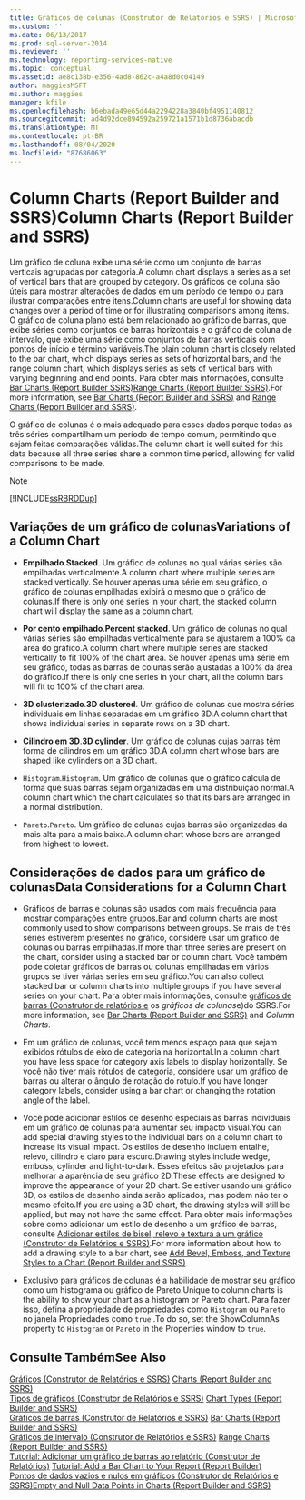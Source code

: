 ```yaml
---
title: Gráficos de colunas (Construtor de Relatórios e SSRS) | Microsoft Docs
ms.custom: ''
ms.date: 06/13/2017
ms.prod: sql-server-2014
ms.reviewer: ''
ms.technology: reporting-services-native
ms.topic: conceptual
ms.assetid: ae8c138b-e356-4ad8-862c-a4a8d0c04149
author: maggiesMSFT
ms.author: maggies
manager: kfile
ms.openlocfilehash: b6ebada49e65d44a2294228a3840bf4951140812
ms.sourcegitcommit: ad4d92dce894592a259721a1571b1d8736abacdb
ms.translationtype: MT
ms.contentlocale: pt-BR
ms.lasthandoff: 08/04/2020
ms.locfileid: "87686063"
---
```

# <a name="column-charts-report-builder-and-ssrs"></a><span data-ttu-id="c753e-102">Column Charts (Report Builder and SSRS)</span><span class="sxs-lookup"><span data-stu-id="c753e-102">Column Charts (Report Builder and SSRS)</span></span>
  <span data-ttu-id="c753e-103">Um gráfico de coluna exibe uma série como um conjunto de barras verticais agrupadas por categoria.</span><span class="sxs-lookup"><span data-stu-id="c753e-103">A column chart displays a series as a set of vertical bars that are grouped by category.</span></span> <span data-ttu-id="c753e-104">Os gráficos de coluna são úteis para mostrar alterações de dados em um período de tempo ou para ilustrar comparações entre itens.</span><span class="sxs-lookup"><span data-stu-id="c753e-104">Column charts are useful for showing data changes over a period of time or for illustrating comparisons among items.</span></span> <span data-ttu-id="c753e-105">O gráfico de coluna plano está bem relacionado ao gráfico de barras, que exibe séries como conjuntos de barras horizontais e o gráfico de coluna de intervalo, que exibe uma série como conjuntos de barras verticais com pontos de início e término variáveis.</span><span class="sxs-lookup"><span data-stu-id="c753e-105">The plain column chart is closely related to the bar chart, which displays series as sets of horizontal bars, and the range column chart, which displays series as sets of vertical bars with varying beginning and end points.</span></span> <span data-ttu-id="c753e-106">Para obter mais informações, consulte [Bar Charts &#40;Report Builder  SSRS&#41;](charts-report-builder-and-ssrs.md)[Range Charts &#40;Report Builder  SSRS&#41;](range-charts-report-builder-and-ssrs.md).</span><span class="sxs-lookup"><span data-stu-id="c753e-106">For more information, see [Bar Charts &#40;Report Builder and SSRS&#41;](charts-report-builder-and-ssrs.md) and [Range Charts &#40;Report Builder and SSRS&#41;](range-charts-report-builder-and-ssrs.md).</span></span>  
  
 <span data-ttu-id="c753e-107">O gráfico de colunas é o mais adequado para esses dados porque todas as três séries compartilham um período de tempo comum, permitindo que sejam feitas comparações válidas.</span><span class="sxs-lookup"><span data-stu-id="c753e-107">The column chart is well suited for this data because all three series share a common time period, allowing for valid comparisons to be made.</span></span>  
  
> [!NOTE]  
>  [!INCLUDE[ssRBRDDup](../../includes/ssrbrddup-md.md)]  
  
## <a name="variations-of-a-column-chart"></a><span data-ttu-id="c753e-108">Variações de um gráfico de colunas</span><span class="sxs-lookup"><span data-stu-id="c753e-108">Variations of a Column Chart</span></span>  
  
-   <span data-ttu-id="c753e-109">**Empilhado**.</span><span class="sxs-lookup"><span data-stu-id="c753e-109">**Stacked**.</span></span> <span data-ttu-id="c753e-110">Um gráfico de colunas no qual várias séries são empilhadas verticalmente.</span><span class="sxs-lookup"><span data-stu-id="c753e-110">A column chart where multiple series are stacked vertically.</span></span> <span data-ttu-id="c753e-111">Se houver apenas uma série em seu gráfico, o gráfico de colunas empilhadas exibirá o mesmo que o gráfico de colunas.</span><span class="sxs-lookup"><span data-stu-id="c753e-111">If there is only one series in your chart, the stacked column chart will display the same as a column chart.</span></span>  
  
-   <span data-ttu-id="c753e-112">**Por cento empilhado**.</span><span class="sxs-lookup"><span data-stu-id="c753e-112">**Percent stacked**.</span></span> <span data-ttu-id="c753e-113">Um gráfico de colunas no qual várias séries são empilhadas verticalmente para se ajustarem a 100% da área do gráfico.</span><span class="sxs-lookup"><span data-stu-id="c753e-113">A column chart where multiple series are stacked vertically to fit 100% of the chart area.</span></span> <span data-ttu-id="c753e-114">Se houver apenas uma série em seu gráfico, todas as barras de colunas serão ajustadas a 100% da área do gráfico.</span><span class="sxs-lookup"><span data-stu-id="c753e-114">If there is only one series in your chart, all the column bars will fit to 100% of the chart area.</span></span>  
  
-   <span data-ttu-id="c753e-115">**3D clusterizado**.</span><span class="sxs-lookup"><span data-stu-id="c753e-115">**3D clustered**.</span></span> <span data-ttu-id="c753e-116">Um gráfico de colunas que mostra séries individuais em linhas separadas em um gráfico 3D.</span><span class="sxs-lookup"><span data-stu-id="c753e-116">A column chart that shows individual series in separate rows on a 3D chart.</span></span>  
  
-   <span data-ttu-id="c753e-117">**Cilindro em 3D**.</span><span class="sxs-lookup"><span data-stu-id="c753e-117">**3D cylinder**.</span></span> <span data-ttu-id="c753e-118">Um gráfico de colunas cujas barras têm forma de cilindros em um gráfico 3D.</span><span class="sxs-lookup"><span data-stu-id="c753e-118">A column chart whose bars are shaped like cylinders on a 3D chart.</span></span>  
  
-   <span data-ttu-id="c753e-119">`Histogram`.</span><span class="sxs-lookup"><span data-stu-id="c753e-119">`Histogram`.</span></span> <span data-ttu-id="c753e-120">Um gráfico de colunas que o gráfico calcula de forma que suas barras sejam organizadas em uma distribuição normal.</span><span class="sxs-lookup"><span data-stu-id="c753e-120">A column chart which the chart calculates so that its bars are arranged in a normal distribution.</span></span>  
  
-   <span data-ttu-id="c753e-121">`Pareto`.</span><span class="sxs-lookup"><span data-stu-id="c753e-121">`Pareto`.</span></span> <span data-ttu-id="c753e-122">Um gráfico de colunas cujas barras são organizadas da mais alta para a mais baixa.</span><span class="sxs-lookup"><span data-stu-id="c753e-122">A column chart whose bars are arranged from highest to lowest.</span></span>  
  
## <a name="data-considerations-for-a-column-chart"></a><span data-ttu-id="c753e-123">Considerações de dados para um gráfico de colunas</span><span class="sxs-lookup"><span data-stu-id="c753e-123">Data Considerations for a Column Chart</span></span>  
  
-   <span data-ttu-id="c753e-124">Gráficos de barras e colunas são usados com mais frequência para mostrar comparações entre grupos.</span><span class="sxs-lookup"><span data-stu-id="c753e-124">Bar and column charts are most commonly used to show comparisons between groups.</span></span> <span data-ttu-id="c753e-125">Se mais de três séries estiverem presentes no gráfico, considere usar um gráfico de colunas ou barras empilhadas.</span><span class="sxs-lookup"><span data-stu-id="c753e-125">If more than three series are present on the chart, consider using a stacked bar or column chart.</span></span> <span data-ttu-id="c753e-126">Você também pode coletar gráficos de barras ou colunas empilhadas em vários grupos se tiver várias séries em seu gráfico.</span><span class="sxs-lookup"><span data-stu-id="c753e-126">You can also collect stacked bar or column charts into multiple groups if you have several series on your chart.</span></span> <span data-ttu-id="c753e-127">Para obter mais informações, consulte [gráficos de barras &#40;Construtor de relatórios e](charts-report-builder-and-ssrs.md) os *gráficos de colunas*e&#41;do SSRS.</span><span class="sxs-lookup"><span data-stu-id="c753e-127">For more information, see [Bar Charts &#40;Report Builder and SSRS&#41;](charts-report-builder-and-ssrs.md) and *Column Charts*.</span></span>  
  
-   <span data-ttu-id="c753e-128">Em um gráfico de colunas, você tem menos espaço para que sejam exibidos rótulos de eixo de categoria na horizontal.</span><span class="sxs-lookup"><span data-stu-id="c753e-128">In a column chart, you have less space for category axis labels to display horizontally.</span></span> <span data-ttu-id="c753e-129">Se você não tiver mais rótulos de categoria, considere usar um gráfico de barras ou alterar o ângulo de rotação do rótulo.</span><span class="sxs-lookup"><span data-stu-id="c753e-129">If you have longer category labels, consider using a bar chart or changing the rotation angle of the label.</span></span>  
  
-   <span data-ttu-id="c753e-130">Você pode adicionar estilos de desenho especiais às barras individuais em um gráfico de colunas para aumentar seu impacto visual.</span><span class="sxs-lookup"><span data-stu-id="c753e-130">You can add special drawing styles to the individual bars on a column chart to increase its visual impact.</span></span> <span data-ttu-id="c753e-131">Os estilos de desenho incluem entalhe, relevo, cilindro e claro para escuro.</span><span class="sxs-lookup"><span data-stu-id="c753e-131">Drawing styles include wedge, emboss, cylinder and light-to-dark.</span></span> <span data-ttu-id="c753e-132">Esses efeitos são projetados para melhorar a aparência de seu gráfico 2D.</span><span class="sxs-lookup"><span data-stu-id="c753e-132">These effects are designed to improve the appearance of your 2D chart.</span></span> <span data-ttu-id="c753e-133">Se estiver usando um gráfico 3D, os estilos de desenho ainda serão aplicados, mas podem não ter o mesmo efeito.</span><span class="sxs-lookup"><span data-stu-id="c753e-133">If you are using a 3D chart, the drawing styles will still be applied, but may not have the same effect.</span></span> <span data-ttu-id="c753e-134">Para obter mais informações sobre como adicionar um estilo de desenho a um gráfico de barras, consulte [Adicionar estilos de bisel, relevo e textura a um gráfico &#40;Construtor de Relatórios e SSRS&#41;](chart-effects-add-bevel-emboss-or-texture-report-builder.md).</span><span class="sxs-lookup"><span data-stu-id="c753e-134">For more information about how to add a drawing style to a bar chart, see [Add Bevel, Emboss, and Texture Styles to a Chart &#40;Report Builder and SSRS&#41;](chart-effects-add-bevel-emboss-or-texture-report-builder.md).</span></span>  
  
-   <span data-ttu-id="c753e-135">Exclusivo para gráficos de colunas é a habilidade de mostrar seu gráfico como um histograma ou gráfico de Pareto.</span><span class="sxs-lookup"><span data-stu-id="c753e-135">Unique to column charts is the ability to show your chart as a histogram or Pareto chart.</span></span> <span data-ttu-id="c753e-136">Para fazer isso, defina a propriedade de propriedades como `Histogram` ou `Pareto` no janela Propriedades como `true` .</span><span class="sxs-lookup"><span data-stu-id="c753e-136">To do so, set the ShowColumnAs property to `Histogram` or `Pareto` in the Properties window to `true`.</span></span>  
  
## <a name="see-also"></a><span data-ttu-id="c753e-137">Consulte Também</span><span class="sxs-lookup"><span data-stu-id="c753e-137">See Also</span></span>  
 <span data-ttu-id="c753e-138">[Gráficos &#40;Construtor de Relatórios e SSRS&#41;](charts-report-builder-and-ssrs.md) </span><span class="sxs-lookup"><span data-stu-id="c753e-138">[Charts &#40;Report Builder and SSRS&#41;](charts-report-builder-and-ssrs.md) </span></span>  
 <span data-ttu-id="c753e-139">[Tipos de gráficos &#40;Construtor de Relatórios e SSRS&#41;](chart-types-report-builder-and-ssrs.md) </span><span class="sxs-lookup"><span data-stu-id="c753e-139">[Chart Types &#40;Report Builder and SSRS&#41;](chart-types-report-builder-and-ssrs.md) </span></span>  
 <span data-ttu-id="c753e-140">[Gráficos de barras &#40;Construtor de Relatórios e SSRS&#41;](charts-report-builder-and-ssrs.md) </span><span class="sxs-lookup"><span data-stu-id="c753e-140">[Bar Charts &#40;Report Builder and SSRS&#41;](charts-report-builder-and-ssrs.md) </span></span>  
 <span data-ttu-id="c753e-141">[Gráficos de intervalo &#40;Construtor de Relatórios e SSRS&#41;](range-charts-report-builder-and-ssrs.md) </span><span class="sxs-lookup"><span data-stu-id="c753e-141">[Range Charts &#40;Report Builder and SSRS&#41;](range-charts-report-builder-and-ssrs.md) </span></span>  
 <span data-ttu-id="c753e-142">[Tutorial: Adicionar um gráfico de barras ao relatório &#40;Construtor de Relatórios&#41;](../tutorial-add-a-bar-chart-to-your-report-report-builder.md) </span><span class="sxs-lookup"><span data-stu-id="c753e-142">[Tutorial: Add a Bar Chart to Your Report &#40;Report Builder&#41;](../tutorial-add-a-bar-chart-to-your-report-report-builder.md) </span></span>  
 [<span data-ttu-id="c753e-143">Pontos de dados vazios e nulos em gráficos &#40;Construtor de Relatórios e SSRS&#41;</span><span class="sxs-lookup"><span data-stu-id="c753e-143">Empty and Null Data Points in Charts &#40;Report Builder and SSRS&#41;</span></span>](empty-and-null-data-points-in-charts-report-builder-and-ssrs.md)  
  
  
